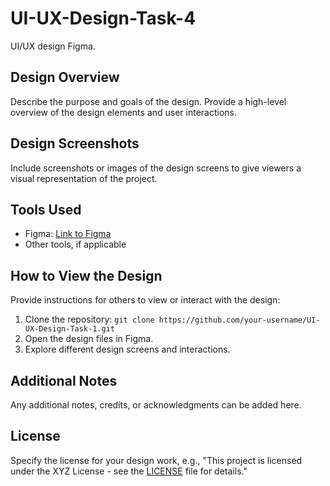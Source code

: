 # UI-UX-Design-Task-4
UI/UX design Figma.

## Design Overview

Describe the purpose and goals of the design. Provide a high-level overview of the design elements and user interactions.

## Design Screenshots

Include screenshots or images of the design screens to give viewers a visual representation of the project.

## Tools Used

- Figma: [Link to Figma](https://www.figma.com/)
- Other tools, if applicable

## How to View the Design

Provide instructions for others to view or interact with the design:

1. Clone the repository: `git clone https://github.com/your-username/UI-UX-Design-Task-1.git`
2. Open the design files in Figma.
3. Explore different design screens and interactions.

## Additional Notes

Any additional notes, credits, or acknowledgments can be added here.

## License

Specify the license for your design work, e.g., "This project is licensed under the XYZ License - see the [LICENSE](LICENSE) file for details."

